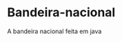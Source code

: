 # Bandeira-nacional
A bandeira nacional feita em java


<canvas width="600" height="400"></canvas>

<script>
	
 var tela = document.querySelector('canvas');
 var pincel = tela.getContext('2d');

 pincel.fillStyle = 'darkgreen';
 pincel.fillRect(0, 0, 600, 400);

 pincel.fillStyle = 'yellow';
 pincel.beginPath();
 pincel.moveTo(300, 50);
 pincel.lineTo(50, 200);
 pincel.lineTo(550, 200);
 pincel.fill()


 pincel.fillStyle = 'yellow';
 pincel.beginPath();
 pincel.moveTo(300, 350);
 pincel.lineTo(50, 200);
 pincel.lineTo(550, 200);
 pincel.fill()


 pincel.fillStyle = 'darkblue';
 pincel.beginPath();
 pincel.arc(300, 200, 100, 0, 2 * 3.14);
 pincel.fill();


</script>
